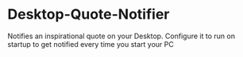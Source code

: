 # Desktop-Quote-Notifier
Notifies an inspirational quote on your Desktop. Configure it to run on startup to get notified every time you start your PC
